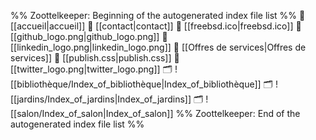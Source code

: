 %% Zoottelkeeper: Beginning of the autogenerated index file list  %%
📄 [[accueil|accueil]]
📄 [[contact|contact]]
📄 [[freebsd.ico|freebsd.ico]]
📄 [[github_logo.png|github_logo.png]]
📄 [[linkedin_logo.png|linkedin_logo.png]]
📄 [[Offres de services|Offres de services]]
📄 [[publish.css|publish.css]]
📄 [[twitter_logo.png|twitter_logo.png]]
🗂️ ![[bibliothèque/Index_of_bibliothèque|Index_of_bibliothèque]]
🗂️ ![[jardins/Index_of_jardins|Index_of_jardins]]
🗂️ ![[salon/Index_of_salon|Index_of_salon]]
%% Zoottelkeeper: End of the autogenerated index file list  %%
